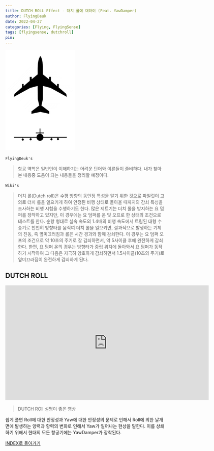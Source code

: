 ```yaml
---
title: DUTCH ROLL Effect - 더치 롤에 대하여 (Feat. YawDamper)
author: FlyingDeuk
date: 2022-04-27
categories: [Flying, FlyingSense]
tags: [flyingsense, dutchroll]
pin:
---
```


![dutch](/img/flying/sense/dutchroll.gif/)

`FlyingDeuk's`
> 항공 역학은 일반인이 이해하기는 어려운 단어와 이론들이 즐비하다. 내가 찾아본 내용중 도움이 되는 내용들을 정리할 예정이다.

`Wiki's`
> 더치 롤(Dutch roll)은 수평 방향의 동안정 특성을 알기 위한 것으로 파일럿이 고의로 더치 롤을 일으키게 하여 안정된 비행 상태로 돌아올 때까지의 감쇠 특성을 조사하는 비행 시험을 수행하기도 한다. 많은 제트기는 더치 롤을 방지하는 요 덤퍼를 장착하고 있지만, 이 경우에는 요 덤퍼를 온 및 오프로 한 상태의 조건으로 테스트를 한다. 순항 형태로 실속 속도의 1.4배의 비행 속도에서 트림된 대형 수송기로 천천히 방향타를 움직여 더치 롤을 일으키면, 결과적으로 발생하는 기체의 진동, 즉 옆미끄러짐과 롤은 시간 경과와 함께 감쇠한다. 이 경우는 요 덤퍼 오프의 조건으로 약 10초의 주기로 잘 감쇠하면서, 약 5사이클 후에 완전하게 감쇠한다. 한편, 요 덤퍼 온의 경우는 방향타가 중립 위치에 돌아와서 요 덤퍼가 동작하기 시작하여 그 다음은 지극히 양호하게 감쇠하면서 1.5사이클(10초의 주기)로 옆미끄러짐이 완전하게 감쇠하게 된다.

## DUTCH ROLL

<iframe width="640" height="360" src="https://www.youtube.com/embed/9Gt-IcCBiQ4" title="YouTube video player" frameborder="0" allow="accelerometer; autoplay; clipboard-write; encrypted-media; gyroscope; picture-in-picture" allowfullscreen></iframe>

> DUTCH ROll 설명이 좋은 영상

쉽게 풀면 Roll에 대한 안정성과 Yaw에 대한 안정성의 문제로 인해서 Roll에 의한 날개면에 발생하는 양력과 항력의 변화로 인해서 Yaw가 일어나는 현상을 말한다. 이를 상쇄하기 위해서 현대의 모든 항공기에는 YawDamper가 장착된다.


[INDEX로 돌아가기](/categories/flyingsense/)
